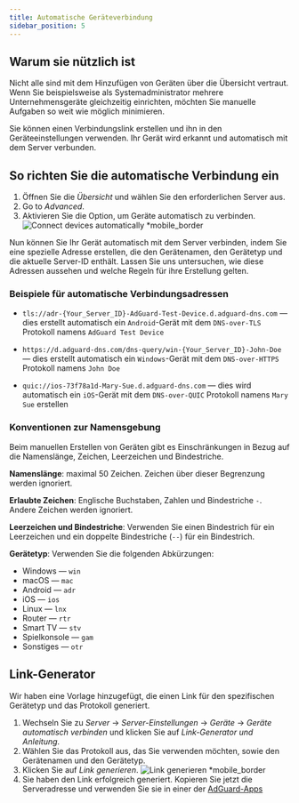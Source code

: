 ```yaml
---
title: Automatische Geräteverbindung
sidebar_position: 5
---
```


## Warum sie nützlich ist

Nicht alle sind mit dem Hinzufügen von Geräten über die Übersicht vertraut. Wenn Sie beispielsweise als Systemadministrator mehrere Unternehmensgeräte gleichzeitig einrichten, möchten Sie manuelle Aufgaben so weit wie möglich minimieren.

Sie können einen Verbindungslink erstellen und ihn in den Geräteeinstellungen verwenden. Ihr Gerät wird erkannt und automatisch mit dem Server verbunden.

## So richten Sie die automatische Verbindung ein

1. Öffnen Sie die _Übersicht_ und wählen Sie den erforderlichen Server aus.
2. Go to _Advanced_.
3. Aktivieren Sie die Option, um Geräte automatisch zu verbinden.
    ![Connect devices automatically \*mobile_border](https://cdn.adtidy.org/content/kb/dns/private/new_dns/connect/automatically.png)

Nun können Sie Ihr Gerät automatisch mit dem Server verbinden, indem Sie eine spezielle Adresse erstellen, die den Gerätenamen, den Gerätetyp und die aktuelle Server-ID enthält. Lassen Sie uns untersuchen, wie diese Adressen aussehen und welche Regeln für ihre Erstellung gelten.

### Beispiele für automatische Verbindungsadressen

- `tls://adr-{Your_Server_ID}-AdGuard-Test-Device.d.adguard-dns.com` — dies erstellt automatisch ein `Android`-Gerät mit dem `DNS-over-TLS` Protokoll namens `AdGuard Test Device`

- `https://d.adguard-dns.com/dns-query/win-{Your_Server_ID}-John-Doe` — dies erstellt automatisch ein `Windows`-Gerät mit dem `DNS-over-HTTPS` Protokoll namens `John Doe`

- `quic://ios-73f78a1d-Mary-Sue.d.adguard-dns.com` — dies wird automatisch ein `iOS`-Gerät mit dem `DNS-over-QUIC` Protokoll namens `Mary Sue` erstellen

### Konventionen zur Namensgebung

Beim manuellen Erstellen von Geräten gibt es Einschränkungen in Bezug auf die Namenslänge, Zeichen, Leerzeichen und Bindestriche.

**Namenslänge**: maximal 50 Zeichen. Zeichen über dieser Begrenzung werden ignoriert.

**Erlaubte Zeichen**: Englische Buchstaben, Zahlen und Bindestriche `-`. Andere Zeichen werden ignoriert.

**Leerzeichen und Bindestriche**: Verwenden Sie einen Bindestrich für ein Leerzeichen und ein doppelte Bindestriche (`--`) für ein Bindestrich.

**Gerätetyp**: Verwenden Sie die folgenden Abkürzungen:

- Windows — `win`
- macOS — `mac`
- Android — `adr`
- iOS — `ios`
- Linux — `lnx`
- Router — `rtr`
- Smart TV — `stv`
- Spielkonsole — `gam`
- Sonstiges — `otr`

## Link-Generator

Wir haben eine Vorlage hinzugefügt, die einen Link für den spezifischen Gerätetyp und das Protokoll generiert.

1. Wechseln Sie zu _Server_ → _Server-Einstellungen_ → _Geräte_ → _Geräte automatisch verbinden_ und klicken Sie auf _Link-Generator und Anleitung_.
2. Wählen Sie das Protokoll aus, das Sie verwenden möchten, sowie den Gerätenamen und den Gerätetyp.
3. Klicken Sie auf _Link generieren_.
    ![Link generieren \*mobile_border](https://cdn.adtidy.org/content/kb/dns/private/new_dns/connect/automatically_step7.png)
4. Sie haben den Link erfolgreich generiert. Kopieren Sie jetzt die Serveradresse und verwenden Sie sie in einer der [AdGuard-Apps](https://adguard.com/welcome.html)
